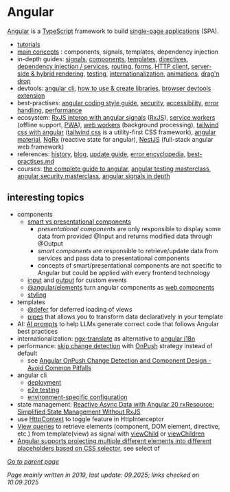 # Angular

[Angular](https://angular.dev/) is a [TypeScript](TypeScript.md) framework to build 
[single-page applications](https://en.wikipedia.org/wiki/Single-page_application) (SPA).

* [tutorials](https://angular.dev/tutorials)
* [main concepts](https://angular.dev/essentials) : components, signals, templates, dependency injection
* in-depth guides:
  [signals](https://angular.dev/guide/signals),
  [components](https://angular.dev/guide/components),
  [templates](https://angular.dev/guide/templates),
  [directives](https://angular.dev/guide/directives),
  [dependency injection / services](https://angular.dev/guide/di),
  [routing](https://angular.dev/guide/routing),
  [forms](https://angular.dev/guide/forms),
  [HTTP client](https://angular.dev/guide/http),
  [server-side & hybrid rendering](https://angular.dev/guide/performance),
  [testing](https://angular.dev/guide/testing),
  [internationalization](https://angular.dev/guide/i18n),
  [animations](https://angular.dev/guide/animations),
  [drag'n drop](https://angular.dev/guide/drag-drop)
* devtools:
  [angular cli](https://angular.dev/tools/cli),
  [how to use & create libraries](https://angular.dev/tools/libraries),
  [browser devtools extension](https://angular.dev/tools/devtools)
* best-practises:
  [angular coding style guide](https://angular.dev/style-guide),
  [security](https://angular.dev/best-practices/security),
  [accessibility](https://angular.dev/best-practices/a11y),
  [error handling](https://angular.dev/best-practices/error-handling),
  [performance](https://angular.dev/best-practices/runtime-performance)
* ecosystem:
    [RxJS interop with angular signals](https://angular.dev/ecosystem/rxjs-interop) ([RxJS](../archive/webstack/RxJS.md)),
    [service workers](https://angular.dev/ecosystem/service-workers) (offline support, [PWA](../archive/webstack/PWA.md)),
    [web workers](https://angular.dev/ecosystem/web-workers) (background processing),
    [tailwind css with angular](https://angular.dev/guide/tailwind) ([tailwind css](https://tailwindcss.com/) is a utility-first CSS framework),
    [angular material](https://material.angular.io/),
    [NgRx](https://github.com/morarupasukaru/devdocs/blob/main/minor-topics/NgRx.md) (reactive state for angular),
    [NestJS](https://nestjs.com/) (full-stack angular web framework)
* references:
  [history](https://en.wikipedia.org/wiki/Angular_(web_framework)#History),
  [blog](https://blog.angular.dev/),
  [update guide](https://angular.dev/update-guide#),
  [error encyclopedia](https://angular.dev/errors),
  [best-practises.md](https://angular.dev/assets/context/best-practices.md)
* courses:
  [the complete guide to angular](https://www.udemy.com/the-complete-guide-to-angular-2/),
  [angular testing masterclass](https://www.udemy.com/course/angular-testing-course/),
  [angular security masterclass](https://www.udemy.com/course/angular-security/),
  [angular signals in depth](https://www.udemy.com/course/angular-signals/)
  
## interesting topics
* components
  * [smart vs presentational components](https://blog.angular-university.io/angular-2-smart-components-vs-presentation-components-whats-the-difference-when-to-use-each-and-why/)  
    * *presentational components* are only responsible to display some data from provided @Input and 
      returns modified data through @Output
    * *smart components* are responsible to retrieve/update data from services and pass data to presentational components
    * concepts of smart/presentational components are not specific to Angular but could be applied with 
      every frontend technology
  * [input](https://angular.dev/guide/components/inputs) and [output](https://angular.dev/guide/components/outputs) for custom events
  * [@angular/elements](https://angular.dev/guide/elements#) turn angular components as [web components](https://developer.mozilla.org/en-US/docs/Web/Web_Components)
  * [styling](https://angular.dev/guide/components/styling#)
* templates
  * [@defer](https://angular.dev/guide/templates/defer) for deferred loading of views
  * [pipes](https://angular.dev/guide/templates/pipes) that allows you to transform data declaratively in your template
* AI: [AI prompts](https://angular.dev/ai/develop-with-ai) to help LLMs generate correct code that follows Angular best practices
* internationalization: [ngx-translate](http://www.ngx-translate.com/) as alternative to [angular i18n](https://angular.dev/guide/i18n#)
* performance: [skip change detection](https://angular.dev/best-practices/skipping-subtrees) with [OnPush](https://angular.dev/api/core/ChangeDetectionStrategy#OnPush) strategy instead of default
  * see [Angular OnPush Change Detection and Component Design - Avoid Common Pitfalls](https://blog.angular-university.io/onpush-change-detection-how-it-works/)
* angular cli
  * [deployment](https://angular.dev/tools/cli/deployment)
  * [e2e testing](https://angular.dev/tools/cli/end-to-end)
  * [environment-specific configuration](https://angular.dev/tools/cli/environments#configure-environment-specific-defaults)
* state management: [Reactive Async Data with Angular 20 rxResource: Simplified State Management Without RxJS](https://medium.com/@viacheslav.klavdiiev/reactive-async-data-with-angular-20-rxresource-simplified-state-management-without-rxjs-c63fd5533ca4)
* use [HttpContext](https://angular.dev/api/common/http/HttpContext#usage-example) to toggle feature in HttpInterceptor
* [View queries](https://angular.dev/guide/components/queries#view-queries) to retrieve elements (component, DOM element, directive, etc.) from template(view) as signal with [viewChild](https://angular.dev/api/core/viewChild) or [viewChildren](https://angular.dev/api/core/viewChildren#)
* [Angular supports projecting multiple different elements into different <ng-content> placeholders based on CSS selector](https://angular.dev/guide/components/content-projection#multiple-content-placeholders),
  see select of [<ng-content>](https://angular.dev/api/core/ng-content#)
  
[*Go to parent page*](../README.md)

*Page mainly written in 2019, last update: 09.2025; links checked on 10.09.2025*
